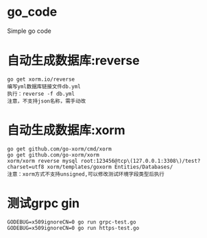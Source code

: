 # go_code
Simple go code

# 自动生成数据库:reverse
    go get xorm.io/reverse
    编写yml数据库链接文件db.yml
    执行：reverse -f db.yml
    注意，不支持json名称，需手动改
# 自动生成数据库:xorm
    go get github.com/go-xorm/cmd/xorm
    go get github.com/go-xorm/xorm
    xorm/xorm reverse mysql root:123456@tcp\(127.0.0.1:3308\)/test?charset=utf8 xorm/templates/goxorm Entities/Databases/
    注意：xorm方式不支持unsigned,可以修改测试环境字段类型后执行

# 测试grpc gin
    GODEBUG=x509ignoreCN=0 go run grpc-test.go
    GODEBUG=x509ignoreCN=0 go run https-test.go